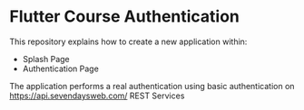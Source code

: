 # Flutter Course Authentication

This repository explains how to create a new application within:
- Splash Page
- Authentication Page

The application performs a real authentication using basic authentication on https://api.sevendaysweb.com/ REST Services
